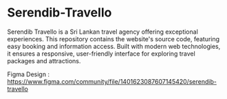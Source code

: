 # Serendib-Travello
Serendib Travello is a Sri Lankan travel agency offering exceptional experiences. This repository contains the website's source code, featuring easy booking and information access. Built with modern web technologies, it ensures a responsive, user-friendly interface for exploring travel packages and attractions.

Figma Design :
https://www.figma.com/community/file/1401623087607145420/serendib-travello
